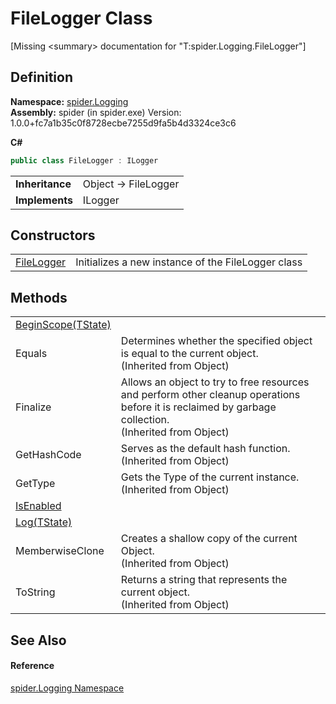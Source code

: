 # FileLogger Class


\[Missing &lt;summary&gt; documentation for "T:spider.Logging.FileLogger"\]



## Definition
**Namespace:** <a href="025fefbc-de74-8290-81fc-7e83b8983331">spider.Logging</a>  
**Assembly:** spider (in spider.exe) Version: 1.0.0+fc7a1b35c0f8728ecbe7255d9fa5b4d3324ce3c6

**C#**
``` C#
public class FileLogger : ILogger
```

<table><tr><td><strong>Inheritance</strong></td><td>Object  →  FileLogger</td></tr>
<tr><td><strong>Implements</strong></td><td>ILogger</td></tr>
</table>



## Constructors
<table>
<tr>
<td><a href="109b1ea1-1a95-d6ef-27f2-4bfa3bd179ae">FileLogger</a></td>
<td>Initializes a new instance of the FileLogger class</td></tr>
</table>

## Methods
<table>
<tr>
<td><a href="48ae18cf-432b-7123-44fd-47d21fc01107">BeginScope(TState)</a></td>
<td> </td></tr>
<tr>
<td>Equals</td>
<td>Determines whether the specified object is equal to the current object.<br />(Inherited from Object)</td></tr>
<tr>
<td>Finalize</td>
<td>Allows an object to try to free resources and perform other cleanup operations before it is reclaimed by garbage collection.<br />(Inherited from Object)</td></tr>
<tr>
<td>GetHashCode</td>
<td>Serves as the default hash function.<br />(Inherited from Object)</td></tr>
<tr>
<td>GetType</td>
<td>Gets the Type of the current instance.<br />(Inherited from Object)</td></tr>
<tr>
<td><a href="a9511c3c-64cd-a35e-19bc-c200fd91b5a9">IsEnabled</a></td>
<td> </td></tr>
<tr>
<td><a href="6c04f89a-96b8-1a35-6d30-57b157bb7286">Log(TState)</a></td>
<td> </td></tr>
<tr>
<td>MemberwiseClone</td>
<td>Creates a shallow copy of the current Object.<br />(Inherited from Object)</td></tr>
<tr>
<td>ToString</td>
<td>Returns a string that represents the current object.<br />(Inherited from Object)</td></tr>
</table>

## See Also


#### Reference
<a href="025fefbc-de74-8290-81fc-7e83b8983331">spider.Logging Namespace</a>  
